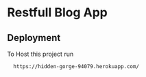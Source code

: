 # Restfull Blog App



## Deployment

To Host this project run

```bash
  https://hidden-gorge-94079.herokuapp.com/
```

